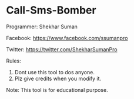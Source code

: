 # Call-Sms-Bomber

Programmer: Shekhar Suman

Facebook: https://www.facebook.com/ssumanpro

Twitter: https://twitter.com/ShekharSumanPro

Rules:
1. Dont use this tool to dos anyone.
2. Plz give credits when you modify it.

Note: This tool is for educational purpose.

